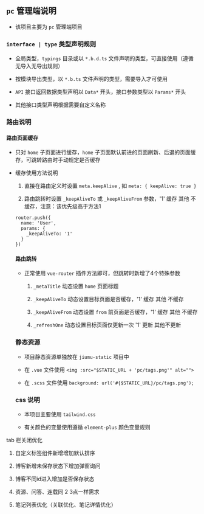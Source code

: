 ## `pc` 管理端说明

- 该项目主要为 `pc` 管理端项目

### `interface | type` 类型声明规则

- 全局类型，`typings` 目录或以 `*.b.d.ts` 文件声明的类型，可直接使用（遵循无导入无导出规则）

- 按模块导出类型，以 `*.b.ts` 文件声明的类型，需要导入才可使用

- `API` 接口返回数据类型声明以 `Data*` 开头，接口参数类型以 `Params*` 开头

- 其他接口类型声明根据需要自定义名称

### 路由说明

#### 路由页面缓存

- 只对 `home` 子页面进行缓存，`home` 子页面默认前进的页面刷新、后退的页面缓存，可跳转路由时手动规定是否缓存

- 缓存使用方法说明

  1. 直接在路由定义时设置 `meta.keepAlive` , 如 `meta: { keepAlive: true }`

  2. 路由跳转时设置 `_keepAliveTo` 或 `_keepAliveFrom` 参数，'1' 缓存 其他 不缓存，注意：该优先级高于方法1
  ```
  router.push({
    name: 'User',
    params: {
      _keepAliveTo: '1'
    }
  })
  ```

  #### 路由跳转

  - 正常使用 `vue-router` 插件方法即可，但跳转时新增了4个特殊参数

    1. `_metaTitle` 动态设置 `home` 页面标题

    2. `_keepAliveTo` 动态设置目标页面是否缓存，'1' 缓存 其他 不缓存

    3. `_keepAliveFrom` 动态设置 `from` 前页面是否缓存，'1' 缓存 其他 不缓存

    4. `_refreshOne` 动态设置目标页面仅更新一次 '1' 更新 其他不更新

  ### 静态资源

  - 项目静态资源单独放在 `jiumu-static` 项目中

  - 在 `.vue` 文件使用 `<img :src="$STATIC_URL + 'pc/tags.png'" alt=""> `

  - 在 `.scss` 文件使用 `background: url('#{$STATIC_URL}/pc/tags.png'); `

  ### css 说明

  - 本项目主要使用 `tailwind.css`

  - 有关颜色的变量使用遵循 `element-plus` 颜色变量规则

tab 栏关闭优化


1. 自定义标签组件新增增加默认排序
2. 博客新增未保存状态下增加弹窗询问
3. 博客不同id进入增加是否保存状态

4. 资源、问答、连载同 2 3点一样需求
5. 笔记列表优化（关联优化、笔记详情优化）